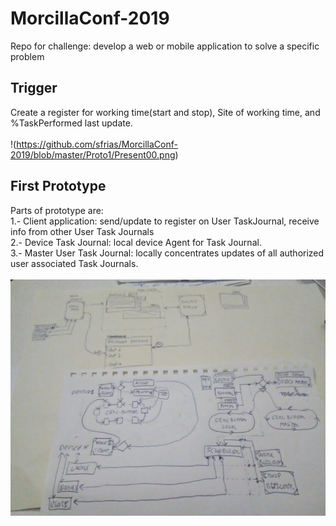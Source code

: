 # MorcillaConf-2019
Repo for challenge:  develop a web or mobile application to solve a specific problem<br>
## Trigger
Create a register for working time(start and stop), Site of working time, and %TaskPerformed last update.<br>
<br>
!(https://github.com/sfrias/MorcillaConf-2019/blob/master/Proto1/Present00.png)
<br>
## First Prototype
Parts of prototype are:<br>
  1.- Client application: send/update to register on User TaskJournal, receive info from other User Task Journals<br>
  2.- Device Task Journal: local device Agent for Task Journal.<br>
  3.- Master User Task Journal: locally concentrates updates of all authorized user associated Task Journals.<br>
<br>
![Esquema1](https://github.com/sfrias/MorcillaConf-2019/blob/master/Proto1/Esquema01.jpg)
